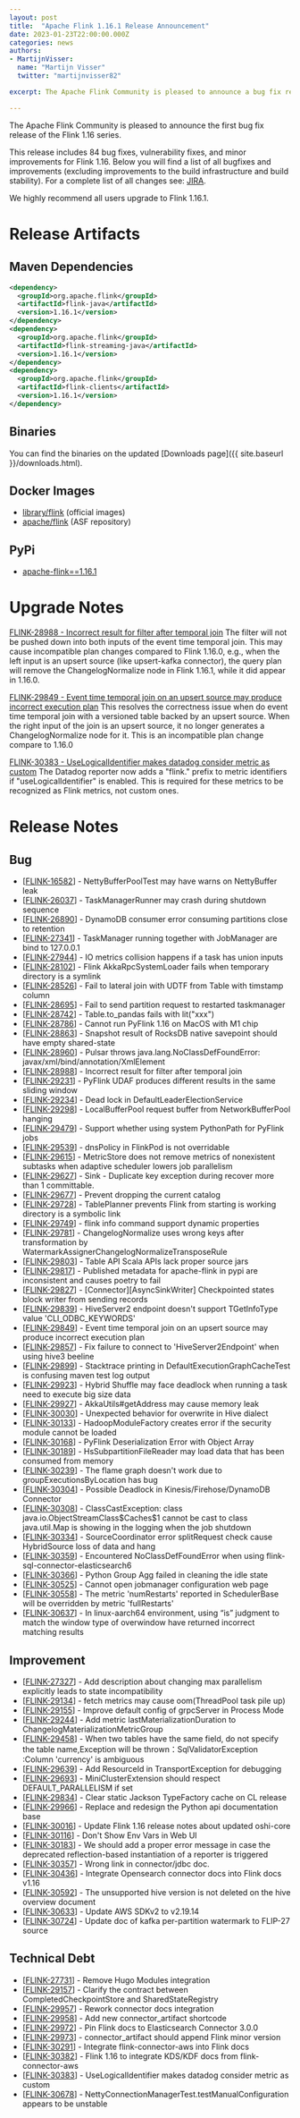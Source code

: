 ```yaml
---
layout: post
title:  "Apache Flink 1.16.1 Release Announcement"
date: 2023-01-23T22:00:00.000Z
categories: news
authors:
- MartijnVisser:
  name: "Martijn Visser"
  twitter: "martijnvisser82"

excerpt: The Apache Flink Community is pleased to announce a bug fix release for Flink 1.16.

---
```


The Apache Flink Community is pleased to announce the first bug fix release of the Flink 1.16 series.

This release includes 84 bug fixes, vulnerability fixes, and minor improvements for Flink 1.16.
Below you will find a list of all bugfixes and improvements (excluding improvements to the build infrastructure and build stability). For a complete list of all changes see:
[JIRA](https://issues.apache.org/jira/secure/ReleaseNote.jspa?projectId=12315522&version=12352344).

We highly recommend all users upgrade to Flink 1.16.1.

# Release Artifacts

## Maven Dependencies

```xml
<dependency>
  <groupId>org.apache.flink</groupId>
  <artifactId>flink-java</artifactId>
  <version>1.16.1</version>
</dependency>
<dependency>
  <groupId>org.apache.flink</groupId>
  <artifactId>flink-streaming-java</artifactId>
  <version>1.16.1</version>
</dependency>
<dependency>
  <groupId>org.apache.flink</groupId>
  <artifactId>flink-clients</artifactId>
  <version>1.16.1</version>
</dependency>
```

## Binaries

You can find the binaries on the updated [Downloads page]({{ site.baseurl }}/downloads.html).

## Docker Images

* [library/flink](https://hub.docker.com/_/flink?tab=tags&page=1&name=1.16.1) (official images)
* [apache/flink](https://hub.docker.com/r/apache/flink/tags?page=1&name=1.16.1) (ASF repository)

## PyPi

* [apache-flink==1.16.1](https://pypi.org/project/apache-flink/1.16.1/)

# Upgrade Notes

[FLINK-28988 - Incorrect result for filter after temporal join](https://issues.apache.org/jira/browse/FLINK-28988)
The filter will not be pushed down into both inputs of the event time temporal join.
This may cause incompatible plan changes compared to Flink 1.16.0, e.g., when the left input is an upsert source 
(like upsert-kafka connector), the query plan will remove the ChangelogNormalize node in Flink 1.16.1, while it
did appear in 1.16.0.

[FLINK-29849 - Event time temporal join on an upsert source may produce incorrect execution plan](https://issues.apache.org/jira/browse/FLINK-29849)
This resolves the correctness issue when do event time temporal join with a versioned table backed by an upsert source. 
When the right input of the join is an upsert source, it no longer generates a ChangelogNormalize node for it.
This is an incompatible plan change compare to 1.16.0

[FLINK-30383 - UseLogicalIdentifier makes datadog consider metric as custom](https://issues.apache.org/jira/browse/FLINK-30383)
The Datadog reporter now adds a "flink." prefix to metric identifiers if "useLogicalIdentifier" is enabled. 
This is required for these metrics to be recognized as Flink metrics, not custom ones.

# Release Notes

<h2>        Bug
</h2>
<ul>
<li>[<a href='https://issues.apache.org/jira/browse/FLINK-16582'>FLINK-16582</a>] -         NettyBufferPoolTest may have warns on NettyBuffer leak 
</li>
<li>[<a href='https://issues.apache.org/jira/browse/FLINK-26037'>FLINK-26037</a>] -         TaskManagerRunner may crash during shutdown sequence
</li>
<li>[<a href='https://issues.apache.org/jira/browse/FLINK-26890'>FLINK-26890</a>] -         DynamoDB consumer error consuming partitions close to retention
</li>
<li>[<a href='https://issues.apache.org/jira/browse/FLINK-27341'>FLINK-27341</a>] -         TaskManager running together with JobManager are bind to 127.0.0.1
</li>
<li>[<a href='https://issues.apache.org/jira/browse/FLINK-27944'>FLINK-27944</a>] -         IO metrics collision happens if a task has union inputs
</li>
<li>[<a href='https://issues.apache.org/jira/browse/FLINK-28102'>FLINK-28102</a>] -         Flink AkkaRpcSystemLoader fails when temporary directory is a symlink
</li>
<li>[<a href='https://issues.apache.org/jira/browse/FLINK-28526'>FLINK-28526</a>] -         Fail to lateral join with UDTF from Table with timstamp column
</li>
<li>[<a href='https://issues.apache.org/jira/browse/FLINK-28695'>FLINK-28695</a>] -         Fail to send partition request to restarted taskmanager
</li>
<li>[<a href='https://issues.apache.org/jira/browse/FLINK-28742'>FLINK-28742</a>] -         Table.to_pandas fails with lit(&quot;xxx&quot;)
</li>
<li>[<a href='https://issues.apache.org/jira/browse/FLINK-28786'>FLINK-28786</a>] -         Cannot run PyFlink 1.16 on MacOS with M1 chip
</li>
<li>[<a href='https://issues.apache.org/jira/browse/FLINK-28863'>FLINK-28863</a>] -         Snapshot result of RocksDB native savepoint should have empty shared-state
</li>
<li>[<a href='https://issues.apache.org/jira/browse/FLINK-28960'>FLINK-28960</a>] -         Pulsar throws java.lang.NoClassDefFoundError: javax/xml/bind/annotation/XmlElement
</li>
<li>[<a href='https://issues.apache.org/jira/browse/FLINK-28988'>FLINK-28988</a>] -         Incorrect result for filter after temporal join
</li>
<li>[<a href='https://issues.apache.org/jira/browse/FLINK-29231'>FLINK-29231</a>] -         PyFlink UDAF produces different results in the same sliding window
</li>
<li>[<a href='https://issues.apache.org/jira/browse/FLINK-29234'>FLINK-29234</a>] -         Dead lock in DefaultLeaderElectionService
</li>
<li>[<a href='https://issues.apache.org/jira/browse/FLINK-29298'>FLINK-29298</a>] -         LocalBufferPool request buffer from NetworkBufferPool hanging
</li>
<li>[<a href='https://issues.apache.org/jira/browse/FLINK-29479'>FLINK-29479</a>] -         Support whether using system PythonPath for PyFlink jobs
</li>
<li>[<a href='https://issues.apache.org/jira/browse/FLINK-29539'>FLINK-29539</a>] -         dnsPolicy in FlinkPod is not overridable 
</li>
<li>[<a href='https://issues.apache.org/jira/browse/FLINK-29615'>FLINK-29615</a>] -         MetricStore does not remove metrics of nonexistent subtasks when adaptive scheduler lowers job parallelism
</li>
<li>[<a href='https://issues.apache.org/jira/browse/FLINK-29627'>FLINK-29627</a>] -         Sink - Duplicate key exception during recover more than 1 committable.
</li>
<li>[<a href='https://issues.apache.org/jira/browse/FLINK-29677'>FLINK-29677</a>] -         Prevent dropping the current catalog
</li>
<li>[<a href='https://issues.apache.org/jira/browse/FLINK-29728'>FLINK-29728</a>] -         TablePlanner prevents Flink from starting is working directory is a symbolic link
</li>
<li>[<a href='https://issues.apache.org/jira/browse/FLINK-29749'>FLINK-29749</a>] -         flink info command support dynamic properties
</li>
<li>[<a href='https://issues.apache.org/jira/browse/FLINK-29781'>FLINK-29781</a>] -         ChangelogNormalize uses wrong keys after transformation by WatermarkAssignerChangelogNormalizeTransposeRule 
</li>
<li>[<a href='https://issues.apache.org/jira/browse/FLINK-29803'>FLINK-29803</a>] -         Table API Scala APIs lack proper source jars
</li>
<li>[<a href='https://issues.apache.org/jira/browse/FLINK-29817'>FLINK-29817</a>] -         Published metadata for apache-flink in pypi are inconsistent and causes poetry to fail
</li>
<li>[<a href='https://issues.apache.org/jira/browse/FLINK-29827'>FLINK-29827</a>] -         [Connector][AsyncSinkWriter] Checkpointed states block writer from sending records
</li>
<li>[<a href='https://issues.apache.org/jira/browse/FLINK-29839'>FLINK-29839</a>] -         HiveServer2 endpoint doesn&#39;t support TGetInfoType value &#39;CLI_ODBC_KEYWORDS&#39;
</li>
<li>[<a href='https://issues.apache.org/jira/browse/FLINK-29849'>FLINK-29849</a>] -         Event time temporal join on an upsert source may produce incorrect execution plan
</li>
<li>[<a href='https://issues.apache.org/jira/browse/FLINK-29857'>FLINK-29857</a>] -         Fix failure to connect to &#39;HiveServer2Endpoint&#39; when using hive3 beeline
</li>
<li>[<a href='https://issues.apache.org/jira/browse/FLINK-29899'>FLINK-29899</a>] -         Stacktrace printing in DefaultExecutionGraphCacheTest is confusing maven test log output
</li>
<li>[<a href='https://issues.apache.org/jira/browse/FLINK-29923'>FLINK-29923</a>] -         Hybrid Shuffle may face deadlock when running a task need to execute big size data
</li>
<li>[<a href='https://issues.apache.org/jira/browse/FLINK-29927'>FLINK-29927</a>] -         AkkaUtils#getAddress may cause memory leak
</li>
<li>[<a href='https://issues.apache.org/jira/browse/FLINK-30030'>FLINK-30030</a>] -         Unexpected behavior for overwrite in Hive dialect
</li>
<li>[<a href='https://issues.apache.org/jira/browse/FLINK-30133'>FLINK-30133</a>] -         HadoopModuleFactory creates error if the security module cannot be loaded
</li>
<li>[<a href='https://issues.apache.org/jira/browse/FLINK-30168'>FLINK-30168</a>] -         PyFlink Deserialization Error with Object Array
</li>
<li>[<a href='https://issues.apache.org/jira/browse/FLINK-30189'>FLINK-30189</a>] -         HsSubpartitionFileReader may load data that has been consumed from memory
</li>
<li>[<a href='https://issues.apache.org/jira/browse/FLINK-30239'>FLINK-30239</a>] -         The flame graph doesn&#39;t work due to groupExecutionsByLocation has bug
</li>
<li>[<a href='https://issues.apache.org/jira/browse/FLINK-30304'>FLINK-30304</a>] -         Possible Deadlock in Kinesis/Firehose/DynamoDB Connector
</li>
<li>[<a href='https://issues.apache.org/jira/browse/FLINK-30308'>FLINK-30308</a>] -         ClassCastException: class java.io.ObjectStreamClass$Caches$1 cannot be cast to class java.util.Map is showing in the logging when the job shutdown
</li>
<li>[<a href='https://issues.apache.org/jira/browse/FLINK-30334'>FLINK-30334</a>] -         SourceCoordinator error splitRequest check cause HybridSource loss of data and hang
</li>
<li>[<a href='https://issues.apache.org/jira/browse/FLINK-30359'>FLINK-30359</a>] -         Encountered NoClassDefFoundError when using  flink-sql-connector-elasticsearch6 
</li>
<li>[<a href='https://issues.apache.org/jira/browse/FLINK-30366'>FLINK-30366</a>] -         Python Group Agg failed in cleaning the idle state
</li>
<li>[<a href='https://issues.apache.org/jira/browse/FLINK-30525'>FLINK-30525</a>] -         Cannot open jobmanager configuration web page
</li>
<li>[<a href='https://issues.apache.org/jira/browse/FLINK-30558'>FLINK-30558</a>] -         The metric &#39;numRestarts&#39; reported in SchedulerBase will be overridden by metric &#39;fullRestarts&#39;
</li>
<li>[<a href='https://issues.apache.org/jira/browse/FLINK-30637'>FLINK-30637</a>] -         In linux-aarch64 environment, using “is” judgment to match the window type of overwindow have returned incorrect matching results
</li>
</ul>

<h2>        Improvement
</h2>
<ul>
<li>[<a href='https://issues.apache.org/jira/browse/FLINK-27327'>FLINK-27327</a>] -         Add description about changing max parallelism explicitly leads to state incompatibility
</li>
<li>[<a href='https://issues.apache.org/jira/browse/FLINK-29134'>FLINK-29134</a>] -         fetch metrics may cause oom(ThreadPool task pile up)
</li>
<li>[<a href='https://issues.apache.org/jira/browse/FLINK-29155'>FLINK-29155</a>] -         Improve default config of grpcServer in Process Mode
</li>
<li>[<a href='https://issues.apache.org/jira/browse/FLINK-29244'>FLINK-29244</a>] -         Add metric lastMaterializationDuration to  ChangelogMaterializationMetricGroup
</li>
<li>[<a href='https://issues.apache.org/jira/browse/FLINK-29458'>FLINK-29458</a>] -         When two tables have the same field, do not specify the table name,Exception will be thrown：SqlValidatorException :Column &#39;currency&#39; is ambiguous
</li>
<li>[<a href='https://issues.apache.org/jira/browse/FLINK-29639'>FLINK-29639</a>] -         Add ResourceId in TransportException for debugging 
</li>
<li>[<a href='https://issues.apache.org/jira/browse/FLINK-29693'>FLINK-29693</a>] -         MiniClusterExtension should respect DEFAULT_PARALLELISM if set
</li>
<li>[<a href='https://issues.apache.org/jira/browse/FLINK-29834'>FLINK-29834</a>] -         Clear static Jackson TypeFactory cache on CL release
</li>
<li>[<a href='https://issues.apache.org/jira/browse/FLINK-29966'>FLINK-29966</a>] -         Replace and redesign the Python api documentation base
</li>
<li>[<a href='https://issues.apache.org/jira/browse/FLINK-30016'>FLINK-30016</a>] -         Update Flink 1.16 release notes about updated oshi-core
</li>
<li>[<a href='https://issues.apache.org/jira/browse/FLINK-30116'>FLINK-30116</a>] -         Don&#39;t Show Env Vars in Web UI
</li>
<li>[<a href='https://issues.apache.org/jira/browse/FLINK-30183'>FLINK-30183</a>] -         We should add a proper error message in case the deprecated reflection-based instantiation of a reporter is triggered
</li>
<li>[<a href='https://issues.apache.org/jira/browse/FLINK-30357'>FLINK-30357</a>] -         Wrong link in connector/jdbc doc.
</li>
<li>[<a href='https://issues.apache.org/jira/browse/FLINK-30436'>FLINK-30436</a>] -         Integrate Opensearch connector docs into Flink docs v1.16
</li>
<li>[<a href='https://issues.apache.org/jira/browse/FLINK-30592'>FLINK-30592</a>] -         The unsupported hive version is not deleted on the hive overview document
</li>
<li>[<a href='https://issues.apache.org/jira/browse/FLINK-30633'>FLINK-30633</a>] -         Update AWS SDKv2 to v2.19.14
</li>
<li>[<a href='https://issues.apache.org/jira/browse/FLINK-30724'>FLINK-30724</a>] -         Update doc of kafka per-partition watermark to FLIP-27 source
</li>
</ul>

<h2>        Technical Debt
</h2>
<ul>
<li>[<a href='https://issues.apache.org/jira/browse/FLINK-27731'>FLINK-27731</a>] -         Remove Hugo Modules integration
</li>
<li>[<a href='https://issues.apache.org/jira/browse/FLINK-29157'>FLINK-29157</a>] -         Clarify the contract between CompletedCheckpointStore and SharedStateRegistry
</li>
<li>[<a href='https://issues.apache.org/jira/browse/FLINK-29957'>FLINK-29957</a>] -         Rework connector docs integration
</li>
<li>[<a href='https://issues.apache.org/jira/browse/FLINK-29958'>FLINK-29958</a>] -         Add new connector_artifact shortcode
</li>
<li>[<a href='https://issues.apache.org/jira/browse/FLINK-29972'>FLINK-29972</a>] -         Pin Flink docs to Elasticsearch Connector 3.0.0
</li>
<li>[<a href='https://issues.apache.org/jira/browse/FLINK-29973'>FLINK-29973</a>] -         connector_artifact should append Flink minor version
</li>
<li>[<a href='https://issues.apache.org/jira/browse/FLINK-30291'>FLINK-30291</a>] -         Integrate flink-connector-aws into Flink docs
</li>
<li>[<a href='https://issues.apache.org/jira/browse/FLINK-30382'>FLINK-30382</a>] -         Flink 1.16 to integrate KDS/KDF docs from flink-connector-aws
</li>
<li>[<a href='https://issues.apache.org/jira/browse/FLINK-30383'>FLINK-30383</a>] -         UseLogicalIdentifier makes datadog consider metric as custom
</li>
<li>[<a href='https://issues.apache.org/jira/browse/FLINK-30678'>FLINK-30678</a>] -         NettyConnectionManagerTest.testManualConfiguration appears to be unstable
</li>
</ul>
